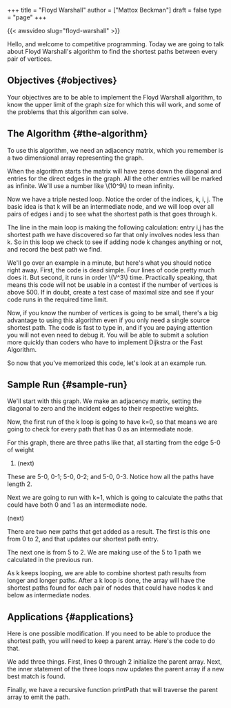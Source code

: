+++
title = "Floyd Warshall"
author = ["Mattox Beckman"]
draft = false
type = "page"
+++

{{< awsvideo slug="floyd-warshall" >}}

Hello, and welcome to competitive programming.
Today we are going to talk about Floyd Warshall's algorithm to find the shortest
paths between every pair of vertices.


## Objectives {#objectives}

Your objectives are to be able to implement the Floyd Warshall algorithm,
to know the upper limit of the graph size for which this will work, and
some of the problems that this algorithm can solve.


## The Algorithm {#the-algorithm}

To use this algorithm, we need an adjacency matrix, which you
remember is a two dimensional array representing
the graph.

When the algorithm starts the matrix will have zeros down the diagonal and
entries for the direct edges in the graph. All the other entries will be marked
as infinite. We'll use a number like \\(10^9\\) to mean infinity.

Now we have a triple nested loop. Notice the order of the indices, k, i, j. The
basic idea is that k will be an intermediate node, and we will loop over all
pairs of edges i and j to see what the shortest path is that goes through k.

The line in the main loop is making the following calculation: entry i,j has the
shortest path we have discovered so far that only involves nodes less than k. So
in this loop we check to see if adding node k changes anything or not, and
record the best path we find.

We'll go over an example in a minute, but here's what you should notice right
away. First, the code is dead simple. Four lines of code pretty much does it.
But second, it runs in order \\(V^3\\) time. Practically speaking, that means this
code will not be usable in a contest if the number of vertices is above 500. If
in doubt, create a test case of maximal size and see if your code runs in the
required time limit.

Now, if you know the number of vertices is going to be small, there's a big advantage
to using this algorithm even if you only need a single source shortest path.  The
code is fast to type in, and if you are paying attention you will not even need to
debug it.  You will be able to submit a solution more quickly than coders who have
to implement Dijkstra or the Fast Algorithm.

So now that you've memorized this code, let's look at an example run.


## Sample Run {#sample-run}

We'll start with this graph. We make an adjacency matrix, setting the diagonal
to zero and the incident edges to their respective weights.

Now, the first run of the k loop is going to have k=0, so that means we are going to check
for every path that has 0 as an intermediate node.

For this graph, there are three paths like that, all starting from the edge 5-0 of weight

1.  (next)

These are 5-0, 0-1; 5-0, 0-2; and 5-0, 0-3.  Notice how all the paths have length 2.

Next we are going to run with k=1, which is going to calculate the paths that could have
both 0 and 1 as an intermediate node.

(next)

There are two new paths that get added as a result.  The first is this one from 0 to 2,
and that updates our shortest path entry.

The next one is from 5 to 2.  We are making use of the 5 to 1 path we calculated in the
previous run.

As k keeps looping, we are able to combine shortest path results from longer and longer
paths.  After a k loop is done, the array will have the shortest paths found for each
pair of nodes that could have nodes k and below as intermediate nodes.


## Applications {#applications}

Here is one possible modification.  If you need to be able to produce the shortest
path, you will need to keep a parent array.  Here's the code to do that.

We add three things.  First, lines 0 through 2 initialize the parent array.
Next, the inner statement of the three loops now updates the parent array if a new
best match is found.

Finally, we have a recursive function printPath that will traverse the parent
array to emit the path.
